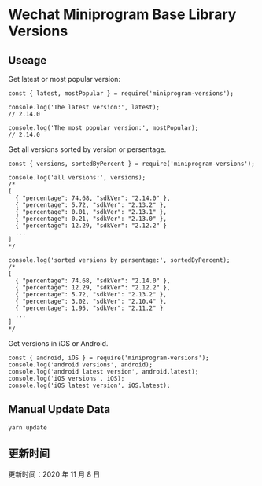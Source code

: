 
# Wechat Miniprogram Base Library Versions

## Useage

Get latest or most popular version:

```;
const { latest, mostPopular } = require('miniprogram-versions');

console.log('The latest version:', latest);
// 2.14.0

console.log('The most popular version:', mostPopular);
// 2.14.0

```

Get all versions sorted by version or persentage.

```
const { versions, sortedByPercent } = require('miniprogram-versions');

console.log('all versions:', versions);
/*
[
  { "percentage": 74.68, "sdkVer": "2.14.0" },
  { "percentage": 5.72, "sdkVer": "2.13.2" },
  { "percentage": 0.01, "sdkVer": "2.13.1" },
  { "percentage": 0.21, "sdkVer": "2.13.0" },
  { "percentage": 12.29, "sdkVer": "2.12.2" }
  ...
]
*/

console.log('sorted versions by persentage:', sortedByPercent);
/*
[
  { "percentage": 74.68, "sdkVer": "2.14.0" },
  { "percentage": 12.29, "sdkVer": "2.12.2" },
  { "percentage": 5.72, "sdkVer": "2.13.2" },
  { "percentage": 3.02, "sdkVer": "2.10.4" },
  { "percentage": 1.95, "sdkVer": "2.11.2" }
  ...
]
*/
```

Get versions in iOS or Android.

```
const { android, iOS } = require('miniprogram-versions');
console.log('android versions', android);
console.log('android latest version', android.latest);
console.log('iOS versions', iOS);
console.log('iOS latest version', iOS.latest);
```

## Manual Update Data

```
yarn update
```

## 更新时间

更新时间：2020 年 11 月 8 日
